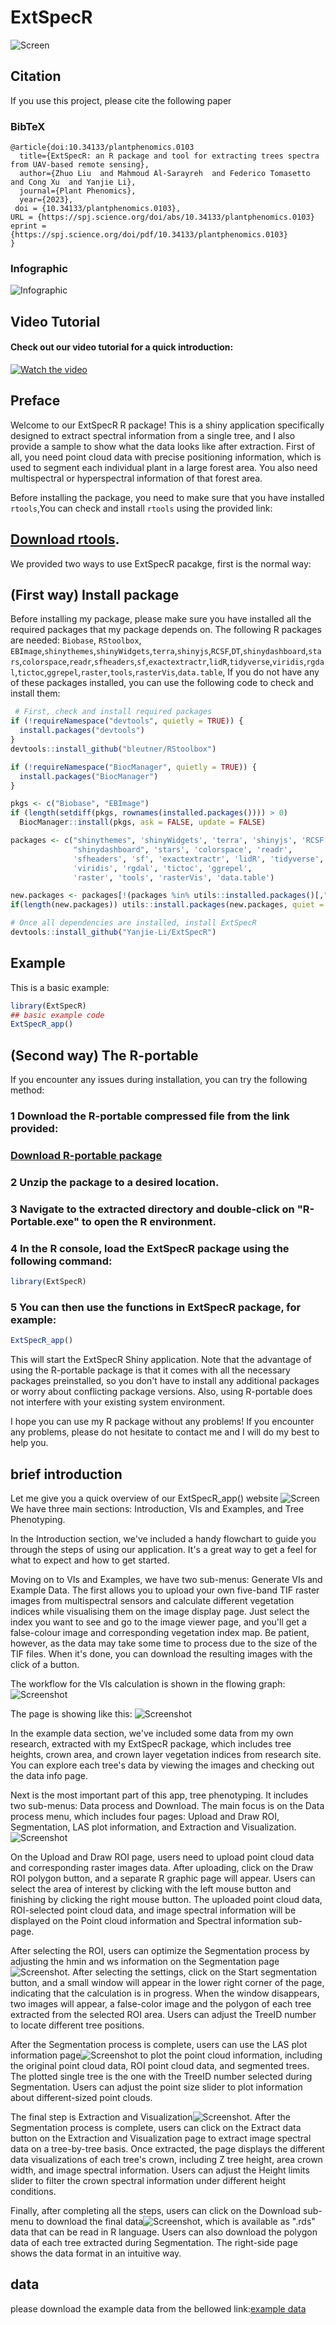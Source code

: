 
# ExtSpecR
![Screen](/images/22.png)

<!-- badges: start -->
<!-- badges: end -->

## Citation

If you use this project, please cite the following paper
### BibTeX

```
@article{doi:10.34133/plantphenomics.0103
  title={ExtSpecR: an R package and tool for extracting trees spectra from UAV-based remote sensing},
  author={Zhuo Liu  and Mahmoud Al-Sarayreh  and Federico Tomasetto  and Cong Xu  and Yanjie Li},
  journal={Plant Phenomics},
  year={2023},
 doi = {10.34133/plantphenomics.0103},
URL = {https://spj.science.org/doi/abs/10.34133/plantphenomics.0103}
eprint = {https://spj.science.org/doi/pdf/10.34133/plantphenomics.0103}
}
```
### Infographic

![Infographic](/images/D-23-00146.jpg)

## Video Tutorial
#### Check out our video tutorial for a quick introduction:
 
 
[![Watch the video](/images/1679059768729.png)](https://youtu.be/NVB1kq8AsK4)

 

## Preface
Welcome to our ExtSpecR R package! This is a shiny application specifically designed to extract spectral information from a single tree, and I also provide a sample to show what the data looks like after extraction. First of all, you need point cloud data with precise positioning information, which is used to segment each individual plant in a large forest area. You also need multispectral or hyperspectral information of that forest area.


Before installing the package, you need to make sure that you have installed  `rtools`,You can check and install `rtools` using the provided link:
## [Download rtools](https://cran.r-project.org/bin/windows/Rtools/rtools42/rtools.html).  

We provided two ways to use ExtSpecR pacakge, first is the normal way:
## (First way) Install package
Before installing my package, please make sure you have installed all the required packages that my package depends on. The following R packages are needed:
`Biobase`, `RStoolbox`, `EBImage`,`shinythemes`,`shinyWidgets`,`terra`,`shinyjs`,`RCSF`,`DT`,`shinydashboard`,`stars`,`colorspace`,`readr`,`sfheaders`,`sf`,`exactextractr`,`lidR`,`tidyverse`,`viridis`,`rgdal`,`tictoc`,`ggrepel`,`raster`,`tools`,`rasterVis`,`data.table`,
If you do not have any of these packages installed, you can use the following code to check and install them:
``` r
 # First, check and install required packages
if (!requireNamespace("devtools", quietly = TRUE)) {
  install.packages("devtools")
}
devtools::install_github("bleutner/RStoolbox")

if (!requireNamespace("BiocManager", quietly = TRUE)) {
  install.packages("BiocManager")
}

pkgs <- c("Biobase", "EBImage")
if (length(setdiff(pkgs, rownames(installed.packages()))) > 0)
  BiocManager::install(pkgs, ask = FALSE, update = FALSE)

packages <- c("shinythemes", 'shinyWidgets', 'terra', 'shinyjs', 'RCSF', 'DT',
              "shinydashboard", 'stars', 'colorspace', 'readr',
              'sfheaders', 'sf', 'exactextractr', 'lidR', 'tidyverse',
              'viridis', 'rgdal', 'tictoc', 'ggrepel',
              'raster', 'tools', 'rasterVis', 'data.table')

new.packages <- packages[!(packages %in% utils::installed.packages()[,"Package"])]
if(length(new.packages)) utils::install.packages(new.packages, quiet = F)

# Once all dependencies are installed, install ExtSpecR
devtools::install_github("Yanjie-Li/ExtSpecR")


```
 

## Example

This is a basic example:

``` r
library(ExtSpecR)
## basic example code
ExtSpecR_app()

```
## (Second way) The R-portable
If you encounter any issues during installation, you can try the following method: 
 
### 1 Download the R-portable compressed file from the link provided: 
### [Download R-portable package](https://ln5.sync.com/dl/1d8587200/aubeg7ib-x7ia9bx5-r86f7qqy-2rvuygaf)
### 2 Unzip the package to a desired location.
### 3 Navigate to the extracted directory and double-click on "R-Portable.exe" to open the R environment.
### 4 In the R console, load the ExtSpecR package using the following command:

``` r
library(ExtSpecR)
```
### 5 You can then use the functions in ExtSpecR package, for example:
 
``` r
ExtSpecR_app()
```
This will start the ExtSpecR Shiny application.
Note that the advantage of using the R-portable package is that it comes with all the necessary packages preinstalled, so you don't have to install any additional packages or worry about conflicting package versions. Also, using R-portable does not interfere with your existing system environment.

I hope you can use my R package without any problems! If you encounter any problems, please do not hesitate to contact me and I will do my best to help you.
 
## brief introduction

Let me give you a quick overview of our ExtSpecR_app() website ![Screen](/images/fiugre1.PNG) We have three main sections: Introduction, VIs and Examples, and Tree Phenotyping.

In the Introduction section, we've included a handy flowchart to guide you through the steps of using our application. It's a great way to get a feel for what to expect and how to get started.

Moving on to VIs and Examples, we have two sub-menus: Generate VIs and Example Data. The first allows you to upload your own five-band TIF raster images from multispectral sensors and calculate different vegetation indices while visualising them on the image display page. Just select the index you want to see and go to the image viewer page, and you'll get a false-colour image and corresponding vegetation index map. Be patient, however, as the data may take some time to process due to the size of the TIF files. When it's done, you can download the resulting images with the click of a button.


The workflow for the VIs calculation is shown in the flowing graph:
![Screenshot](/images/VIs.png)

The page is showing like this:
![Screenshot](/images/figurevis.PNG)

In the example data section, we've included some data from my own research, extracted with my ExtSpecR package, which includes tree heights, crown area, and crown layer vegetation indices from research site. You can explore each tree's data by viewing the images and checking out the data info page.

 
Next is the most important part of this app, tree phenotyping. It includes two sub-menus: Data process and Download. The main focus is on the Data process menu, which includes four pages: Upload and Draw ROI, Segmentation, LAS plot information, and Extraction and Visualization. ![Screenshot](/images/treephno.png)

On the Upload and Draw ROI page, users need to upload point cloud data and corresponding raster images data. After uploading, click on the Draw ROI polygon button, and a separate R graphic page will appear. Users can select the area of interest by clicking with the left mouse button and finishing by clicking the right mouse button. The uploaded point cloud data, ROI-selected point cloud data, and image spectral information will be displayed on the Point cloud information and Spectral information sub-page.

After selecting the ROI, users can optimize the Segmentation process by adjusting the hmin and ws information on the Segmentation page![Screenshot](/images/seg.png). After selecting the settings, click on the Start segmentation button, and a small window will appear in the lower right corner of the page, indicating that the calculation is in progress. When the window disappears, two images will appear, a false-color image and the polygon of each tree extracted from the selected ROI area. Users can adjust the TreeID number to locate different tree positions.

After the Segmentation process is complete, users can use the LAS plot information page![Screenshot](/images/las.png) to plot the point cloud information, including the original point cloud data, ROI point cloud data, and segmented trees. The plotted single tree is the one with the TreeID number selected during Segmentation. Users can adjust the point size slider to plot information about different-sized point clouds.

The final step is Extraction and Visualization![Screenshot](/images/exdt.png). After the Segmentation process is complete, users can click on the Extract data button on the Extraction and Visualization page to extract image spectral data on a tree-by-tree basis. Once extracted, the page displays the different data visualizations of each tree's crown, including Z tree height, area crown width, and image spectral information. Users can adjust the Height limits slider to filter the crown spectral information under different height conditions.

Finally, after completing all the steps, users can click on the Download sub-menu to download the final data![Screenshot](/images/down.png), which is available as ".rds" data that can be read in R language. Users can also download the polygon data of each tree extracted during Segmentation. The right-side page shows the data format in an intuitive way.


## data

please download the example data from the bellowed link:[example data](https://ln5.sync.com/dl/d6899c6f0/3g32725x-b85yuvm3-ba68kfre-jewun6fk)

